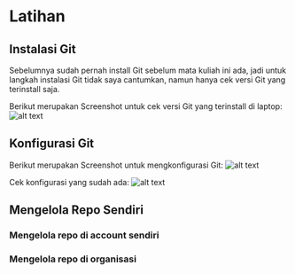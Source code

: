 # Latihan

## Instalasi Git
Sebelumnya sudah pernah install Git sebelum mata kuliah ini ada, jadi untuk langkah instalasi Git tidak saya cantumkan, namun hanya cek versi Git yang terinstall saja.


Berikut merupakan Screenshot untuk cek versi Git yang terinstall di laptop:
![alt text](https://github.com/harry-prd/tekn-cloud-computing/blob/master/gambar-01.png "Cek Git Version")

## Konfigurasi Git
Berikut merupakan Screenshot untuk mengkonfigurasi Git:
![alt text](https://github.com/harry-prd/tekn-cloud-computing/blob/master/gambar-02.png "Konfigurasi Email dan Username GitHub")


Cek konfigurasi yang sudah ada:
![alt text](https://github.com/harry-prd/tekn-cloud-computing/blob/master/gambar-03.png "Cek konfigurasi yang sudah ada")


## Mengelola Repo Sendiri
### Mengelola repo di account sendiri
### Mengelola repo di organisasi